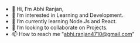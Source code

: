 - 👋 Hi, I’m Abhi Ranjan,
- 👀 I’m interested in Learning and Development.
- 🌱 I’m currently learning Node.Js and React.
- 💞️ I’m looking to collaborate on Projects.
- 📫 How to reach me "abhi.ranjan4710@gmail.com"

<!---
Abhi4710/Abhi4710 is a ✨ special ✨ repository because its `README.md` (this file) appears on your GitHub profile.
You can click the Preview link to take a look at your changes.
--->
